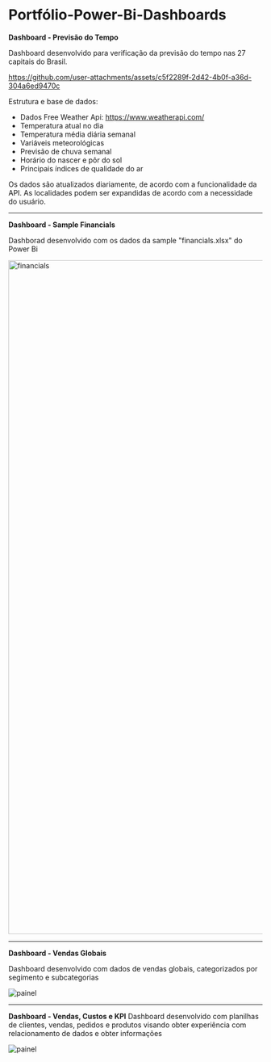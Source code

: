 # Portfólio-Power-Bi-Dashboards

**Dashboard - Previsão do Tempo**

Dashboard desenvolvido para verificação da previsão do tempo nas 27 capitais do Brasil.

https://github.com/user-attachments/assets/c5f2289f-2d42-4b0f-a36d-304a6ed9470c

Estrutura e base de dados:
- Dados Free Weather Api: https://www.weatherapi.com/
- Temperatura atual no dia
- Temperatura média diária semanal
- Variáveis meteorológicas
- Previsão de chuva semanal
- Horário do nascer e pôr do sol
- Principais índices de qualidade do ar

Os dados são atualizados diariamente, de acordo com a funcionalidade da API.
As localidades podem ser expandidas de acordo com a necessidade do usuário.

-----------------------------------------------------------------------------
**Dashboard - Sample Financials**

Dashborad desenvolvido com os dados da sample "financials.xlsx" do Power Bi

<img width="1188" height="1334" alt="financials" src="https://github.com/user-attachments/assets/6ea0e49e-e692-48cd-b4b4-101c18d5be61" />

-----------------------------------------------------------------------------
**Dashboard - Vendas Globais**

Dashboard desenvolvido com dados de vendas globais, categorizados por segimento e subcategorias

![painel](https://github.com/user-attachments/assets/32f0768b-1960-46d1-b3bd-365da91bdbc6)

-----------------------------------------------------------------------------
**Dashboard - Vendas, Custos e KPI**
Dashboard desenvolvido com planilhas de clientes, vendas, pedidos e produtos visando obter experiência com relacionamento de dados e obter informações

![painel](https://github.com/user-attachments/assets/9180f675-83fb-40ee-b5b3-35be80e1f226)
